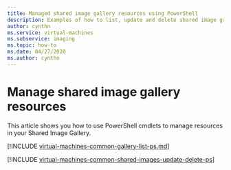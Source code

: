 ```yaml
---
title: Managed shared image gallery resources using PowerShell
description: Examples of how to list, update and delete shared image gallery resources using Azure PowerShell.
author: cynthn
ms.service: virtual-machines
ms.subservice: imaging
ms.topic: how-to
ms.date: 04/27/2020
ms.author: cynthn
---
```


# Manage shared image gallery resources

This article shows you how to use PowerShell cmdlets to manage resources in your Shared Image Gallery.


[!INCLUDE [virtual-machines-common-gallery-list-ps.md](../../includes/virtual-machines-common-gallery-list-ps.md)]

[!INCLUDE [virtual-machines-common-shared-images-update-delete-ps](../../includes/virtual-machines-common-shared-images-update-delete-ps.md)]







